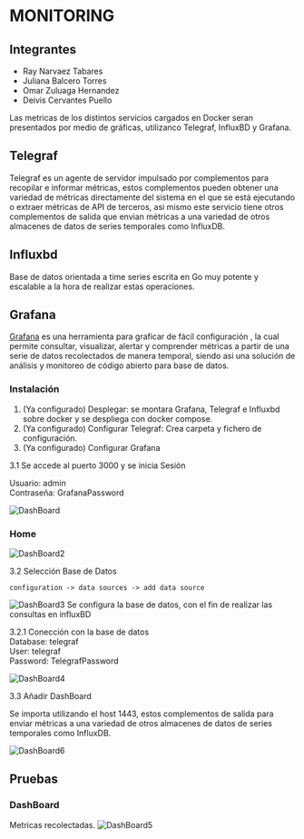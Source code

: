 # MONITORING 

## Integrantes 
* Ray Narvaez Tabares 
* Juliana Balcero Torres
* Omar Zuluaga Hernandez
* Deivis Cervantes Puello 

Las metricas de los distintos servicios cargados en Docker seran presentados por medio de gráficas, utilizanco Telegraf, InfluxBD y Grafana.   

## Telegraf

Telegraf es un agente de servidor impulsado por complementos para recopilar e informar métricas, estos complementos pueden obtener una variedad de métricas directamente del sistema en el que se está ejecutando o extraer métricas de API de terceros, asi mismo este servicio tiene otros complementos de salida que envian métricas a una variedad de otros almacenes de datos de series temporales como InfluxDB. 

## Influxbd 
Base de datos orientada a time series escrita en Go muy potente y escalable a la hora de realizar estas operaciones.

## Grafana 

[Grafana](https://grafana.com/) es una herramienta para graficar de fácil configuración , la cual permite consultar, visualizar, alertar y comprender métricas a partir de una serie de datos recolectados de manera temporal, siendo asi una solución de análisis y monitoreo de código abierto para base de datos.  

### Instalación 

1. (Ya configurado) Desplegar:  se montara Grafana, Telegraf e Influxbd sobre docker y se despliega con docker compose.
2. (Ya configurado) Configurar Telegraf: Crea carpeta y fichero de configuración.
3. (Ya configurado) Configurar Grafana 
 
 3.1 Se accede al puerto 3000 y se inicia Sesión<br/>
 
  Usuario: admin<br/>
  Contraseña: GrafanaPassword
 
![DashBoard](https://user-images.githubusercontent.com/54947222/69688078-00ed2580-1093-11ea-8054-fa89483ce9bc.jpeg)
### Home 
![DashBoard2](https://user-images.githubusercontent.com/54947222/69688260-88d32f80-1093-11ea-9291-2367eae5785e.jpeg)

 
 3.2 Selección Base de Datos 
```
configuration -> data sources -> add data source 
```
![DashBoard3](https://user-images.githubusercontent.com/54947222/69688558-67267800-1094-11ea-93ef-34d19c3eda6d.jpeg)
  Se configura la base de datos, con el fin de realizar las consultas en influxBD 

 3.2.1 Conección  con la base de datos <br/>
 Database: telegraf <br/>
 User: telegraf <br/>
 Password: TelegrafPassword <br/>

![DashBoard4](https://user-images.githubusercontent.com/54947222/69688309-af916600-1093-11ea-8735-6f9f90bc5d09.jpeg)

 3.3 Añadir DashBoard 
  
  Se importa utilizando el host 1443, estos complementos de salida para enviar métricas a una variedad de otros almacenes de datos de series temporales como InfluxDB. 

  ![DashBoard6](https://user-images.githubusercontent.com/54947222/69688572-75749400-1094-11ea-8a11-30c9164a3bec.jpeg)

## Pruebas 


### DashBoard 
 Metricas recolectadas. 
![DashBoard5](https://user-images.githubusercontent.com/54947222/69688344-cc2d9e00-1093-11ea-9e85-010b86dd9d70.jpeg)
